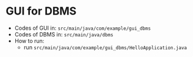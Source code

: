 # GUI for DBMS
* Codes of GUI in: `src/main/java/com/example/gui_dbms`
* Codes of DBMS in: `src/main/java/dbms`
* How to run:
  * run `src/main/java/com/example/gui_dbms/HelloApplication.java`
